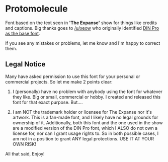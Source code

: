 # Protomolecule

Font based on the text seen in **'The Expanse'** show for things like credits and captions. Big thanks goes to [/u/xeow](https://www.reddit.com/u/xeow) who originally identified [DIN Pro as the base font](https://old.reddit.com/r/TheExpanse/comments/61mipk/the_expanse_alphabet/).

If you see any mistakes or problems, let me know and I'm happy to correct them.

## Legal Notice

Many have asked permission to use this font for your personal or commercial projects. So let me make 2 points clear:

1) I (personally) have no problem with anybody using the font for whatever they like. Big or small, commercial or hobby. I created and released this font for that exact purpose. But....

2) I am NOT the trademark holder or licensee for The Expanse nor it's artwork. This is a fan-made font, and I likely have no legal grounds for ownership of it. Additionally, both this font and the one used in the show are a modified version of the DIN Pro font, which I ALSO do not own a license for, nor can I grant usage rights to. So in both possible cases, I am not in a position to grant ANY legal protections. USE IT AT YOUR OWN RISK!

All that said, Enjoy!
